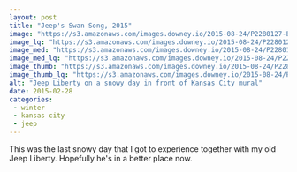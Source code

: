 ```yaml
---
layout: post
title: "Jeep's Swan Song, 2015"
image: "https://s3.amazonaws.com/images.downey.io/2015-08-24/P2280127-Edit_large.jpg"
image_lq: "https://s3.amazonaws.com/images.downey.io/2015-08-24/P2280127-Edit_large_lq.jpg"
image_med: "https://s3.amazonaws.com/images.downey.io/2015-08-24/P2280127-Edit_medium.jpg"
image_med_lq: "https://s3.amazonaws.com/images.downey.io/2015-08-24/P2280127-Edit_medium_lq.jpg"
image_thumb: "https://s3.amazonaws.com/images.downey.io/2015-08-24/P2280127-Edit_thumb.jpg"
image_thumb_lq: "https://s3.amazonaws.com/images.downey.io/2015-08-24/P2280127-Edit_thumb_lq.jpg"
alt: "Jeep Liberty on a snowy day in front of Kansas City mural"
date: 2015-02-28
categories:
 - winter
 - kansas city
 - jeep
---
```


This was the last snowy day that I got to experience together with my old Jeep Liberty.
Hopefully he's in a better place now.
